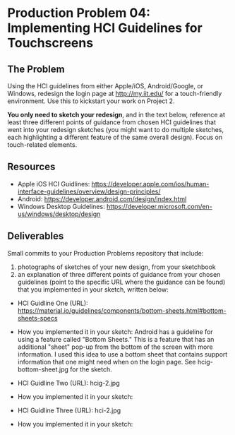 # Production Problem 04: Implementing HCI Guidelines for Touchscreens

## The Problem

Using the HCI guidelines from either Apple/iOS, Android/Google, or Windows, redesign the login page at
http://my.iit.edu/ for a touch-friendly environment. Use this to kickstart your work on Project 2.

**You only need to sketch your redesign**, and in the text below, reference at least three different
points of guidance from chosen HCI guidelines that went into your redesign sketches (you might
want to do multiple sketches, each highlighting a different feature of the same overall design).
Focus on touch-related elements.

## Resources

* Apple iOS HCI Guidlines:
  https://developer.apple.com/ios/human-interface-guidelines/overview/design-principles/
* Android:
  https://developer.android.com/design/index.html
* Windows Desktop Guidelines:
  https://developer.microsoft.com/en-us/windows/desktop/design

## Deliverables

Small commits to your Production Problems repository that include:

1) photographs of sketches of your new design, from your sketchbook
2) an explanation of three different points of guidance from your chosen guidelines (point to the
   specific URL where the guidance can be found) that you implemented in your sketch, written below:

* HCI Guidline One (URL): https://material.io/guidelines/components/bottom-sheets.html#bottom-sheets-specs
* How you implemented it in your sketch: Android has a guideline for using a feature called "Bottom Sheets."  This is a feature that has an additional "sheet" pop-up from the bottom of the screen with more information.  I used this idea to use a bottom sheet that contains support information that one might need when on the login page. See hcig-bottom-sheet.jpg for the sketch.

* HCI Guidline Two (URL): hcig-2.jpg
* How you implemented it in your sketch:

* HCI Guidline Three (URL): hci-2.jpg
* How you implemented it in your sketch:

